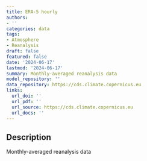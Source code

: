 ```yaml
---
title: ERA-5 hourly
authors:
- ''
categories: data
tags:
- Atmosphere
- Reanalysis
draft: false
featured: false
date: '2024-06-17'
lastmod: '2024-06-17'
summary: Monthly-averaged reanalysis data
model_repository: ''
data_repository: https://cds.climate.copernicus.eu
links:
  url_doi: ''
  url_pdf: ''
  url_source: https://cds.climate.copernicus.eu
  url_docs: ''
---
```


## Description

Monthly-averaged reanalysis data

